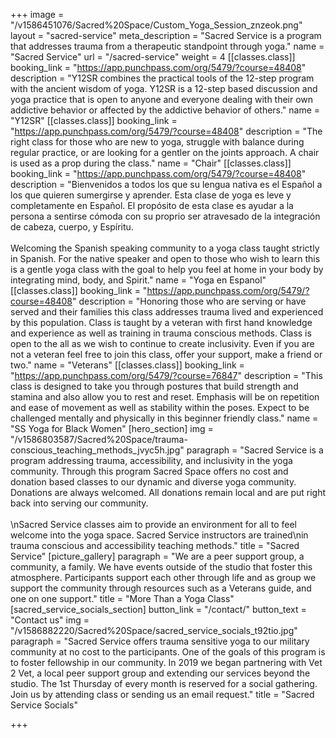 +++
image = "/v1586451076/Sacred%20Space/Custom_Yoga_Session_znzeok.png"
layout = "sacred-service"
meta_description = "Sacred Service is a program that addresses trauma from a therapeutic standpoint through yoga."
name = "Sacred Service"
url = "/sacred-service"
weight = 4
[[classes.class]]
booking_link = "https://app.punchpass.com/org/5479/?course=48408"
description = "Y12SR combines the practical tools of the 12-step program with the ancient wisdom of yoga. Y12SR is a 12-step based discussion and yoga practice that is open to anyone and everyone dealing with their own addictive behavior or affected by the addictive behavior of others."
name = "Y12SR"
[[classes.class]]
booking_link = "https://app.punchpass.com/org/5479/?course=48408"
description = "The right class for those who are new to yoga, struggle with balance during regular practice, or are looking for a gentler on the joints approach. A chair is used as a prop during the class."
name = "Chair"
[[classes.class]]
booking_link = "https://app.punchpass.com/org/5479/?course=48408"
description = "Bienvenidos a todos los que su lengua nativa es el Español a los que quieren sumergirse y aprender. Esta clase de yoga es leve y completamente en Español. El propósito de esta clase es ayudar a la persona a sentirse cómoda con su proprio ser atravesado de la integración de cabeza, cuerpo, y Espíritu.<br><br>Welcoming the Spanish speaking community to a yoga class taught strictly in Spanish. For the native speaker and open to those who wish to learn this is a gentle yoga class with the goal to help you feel at home in your body by integrating mind, body, and Spirit."
name = "Yoga en Espanol"
[[classes.class]]
booking_link = "https://app.punchpass.com/org/5479/?course=48408"
description = "Honoring those who are serving or have served and their families this class addresses trauma lived and experienced by this population. Class is taught by a veteran with first hand knowledge and experience as well as training in trauma conscious methods. Class is open to the all as we wish to continue to create inclusivity. Even if you are not a veteran feel free to join this class, offer your support, make a friend or two."
name = "Veterans"
[[classes.class]]
booking_link = "https://app.punchpass.com/org/5479/?course=76847"
description = "This class is designed to take you through postures that build strength and stamina and also allow you to rest and reset. Emphasis will be on repetition and ease of movement as well as stability within the poses. Expect to be challenged mentally and physically in this beginner friendly class."
name = "SS Yoga for Black Women"
[hero_section]
img = "/v1586803587/Sacred%20Space/trauma-conscious_teaching_methods_jvyc5h.jpg"
paragraph = "Sacred Service is a program addressing trauma, accessibility, and inclusivity in the yoga community. Through this program Sacred Space offers no cost and donation based classes to our dynamic and diverse yoga community. Donations are always welcomed. All donations remain local and are put right back into serving our community.<br><br>\nSacred Service classes aim to provide an environment for all to feel welcome into the yoga space. Sacred Service instructors are trained\nin trauma conscious and accessibility teaching methods."
title = "Sacred Service"
[picture_gallery]
paragraph = "We are a peer support group, a community, a family. We have events outside of the studio that foster this atmosphere. Participants support each other through life and as group we support the community through resources such as a Veterans guide, and one on one support."
title = "More Than a Yoga Class"
[sacred_service_socials_section]
button_link = "/contact/"
button_text = "Contact us"
img = "/v1586882220/Sacred%20Space/sacred_service_socials_t92tio.jpg"
paragraph = "Sacred Service offers trauma sensitive yoga to our military community at no cost to the participants. One of the goals of this program is to foster fellowship in our community. In 2019 we began partnering with Vet 2 Vet, a local peer support group and extending our services beyond the studio. The 1st Thursday of every month is reserved for a social gathering. Join us by attending class or sending us an email request."
title = "Sacred Service Socials"

+++

